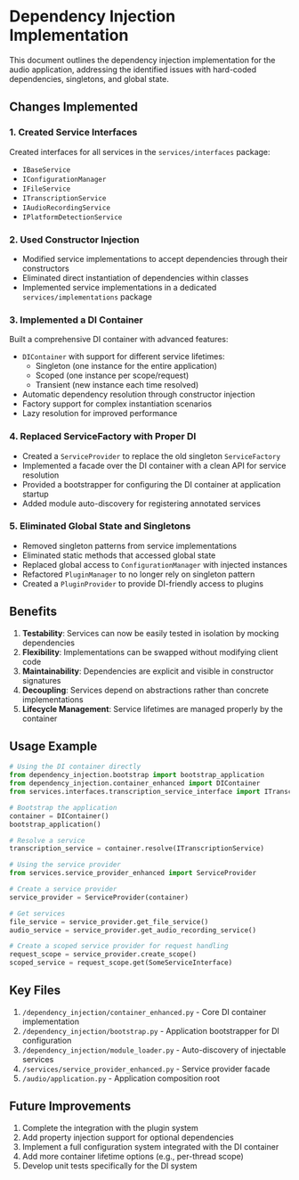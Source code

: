 # Dependency Injection Implementation

This document outlines the dependency injection implementation for the audio application, addressing the identified issues with hard-coded dependencies, singletons, and global state.

## Changes Implemented

### 1. Created Service Interfaces

Created interfaces for all services in the `services/interfaces` package:
- `IBaseService`
- `IConfigurationManager`
- `IFileService` 
- `ITranscriptionService`
- `IAudioRecordingService`
- `IPlatformDetectionService`

### 2. Used Constructor Injection

- Modified service implementations to accept dependencies through their constructors
- Eliminated direct instantiation of dependencies within classes
- Implemented service implementations in a dedicated `services/implementations` package

### 3. Implemented a DI Container

Built a comprehensive DI container with advanced features:
- `DIContainer` with support for different service lifetimes:
  - Singleton (one instance for the entire application)
  - Scoped (one instance per scope/request)
  - Transient (new instance each time resolved)
- Automatic dependency resolution through constructor injection
- Factory support for complex instantiation scenarios
- Lazy resolution for improved performance

### 4. Replaced ServiceFactory with Proper DI

- Created a `ServiceProvider` to replace the old singleton `ServiceFactory`
- Implemented a facade over the DI container with a clean API for service resolution
- Provided a bootstrapper for configuring the DI container at application startup
- Added module auto-discovery for registering annotated services

### 5. Eliminated Global State and Singletons

- Removed singleton patterns from service implementations
- Eliminated static methods that accessed global state
- Replaced global access to `ConfigurationManager` with injected instances
- Refactored `PluginManager` to no longer rely on singleton pattern
- Created a `PluginProvider` to provide DI-friendly access to plugins

## Benefits

1. **Testability**: Services can now be easily tested in isolation by mocking dependencies
2. **Flexibility**: Implementations can be swapped without modifying client code
3. **Maintainability**: Dependencies are explicit and visible in constructor signatures
4. **Decoupling**: Services depend on abstractions rather than concrete implementations
5. **Lifecycle Management**: Service lifetimes are managed properly by the container

## Usage Example

```python
# Using the DI container directly
from dependency_injection.bootstrap import bootstrap_application
from dependency_injection.container_enhanced import DIContainer
from services.interfaces.transcription_service_interface import ITranscriptionService

# Bootstrap the application
container = DIContainer()
bootstrap_application()

# Resolve a service
transcription_service = container.resolve(ITranscriptionService)

# Using the service provider
from services.service_provider_enhanced import ServiceProvider

# Create a service provider
service_provider = ServiceProvider(container)

# Get services
file_service = service_provider.get_file_service()
audio_service = service_provider.get_audio_recording_service()

# Create a scoped service provider for request handling
request_scope = service_provider.create_scope()
scoped_service = request_scope.get(SomeServiceInterface)
```

## Key Files

1. `/dependency_injection/container_enhanced.py` - Core DI container implementation
2. `/dependency_injection/bootstrap.py` - Application bootstrapper for DI configuration
3. `/dependency_injection/module_loader.py` - Auto-discovery of injectable services
4. `/services/service_provider_enhanced.py` - Service provider facade
5. `/audio/application.py` - Application composition root

## Future Improvements

1. Complete the integration with the plugin system
2. Add property injection support for optional dependencies
3. Implement a full configuration system integrated with the DI container
4. Add more container lifetime options (e.g., per-thread scope)
5. Develop unit tests specifically for the DI system